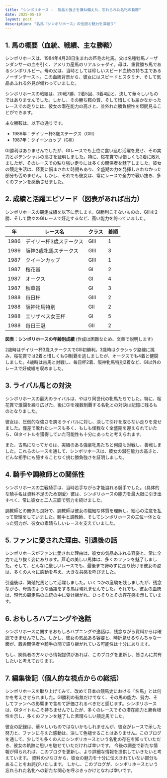 ```yaml
---
title: "シンボリホース -  気品と強さを兼ね備えた、忘れられた名牝の軌跡"
date: 2025-05-10
layout: post
description: "名馬『シンボリホース』の伝説と魅力を深堀り"
---
```


## 1. 馬の概要（血統、戦績、主な勝鞍）

シンボリホースは、1984年4月28日生まれの芦毛の牝馬。父は名種牡馬ノーザンダンサーの血を引く、アメリカ産馬のリアルシャダイ。母は、重賞勝ち馬であるシンボリルビー。母の父は、当時としては珍しいスピード血統の持ち主であるノーザンテースト。この血統背景から、彼女にはスピードとスタミナ、そして気品あふれる外見が備わっていました。


シンボリホースの戦績は、20戦7勝、2着5回、3着4回と、決して華々しいものではありませんでした。しかし、その勝ち鞍の質、そして惜しくも届かなかったレースでの走りには、彼女の潜在能力の高さと、並外れた勝負根性を垣間見ることができます。


主な勝鞍は、以下の通りです。

* 1986年：デイリー杯3歳ステークス（GIII）
* 1987年：クイーンカップ（GIII）


GⅠ勝利はありませんでしたが、GⅠレースでも上位に食い込む活躍を見せ、その実力とポテンシャルの高さを証明しました。特に、桜花賞では惜しくも2着に敗れましたが、そのレースでの粘り強い走りには多くの関係者を魅了しました。彼女の競走生活は、怪我に悩まされた時期もあり、全盛期の力を発揮しきれなかった部分も否めません。しかし、それでも彼女は、常にレースで全力で戦い抜き、多くのファンを感動させました。


## 2. 成績と活躍エピソード（図表があれば出力）

シンボリホースの競走成績を以下に示します。GⅠ勝利こそないものの、GⅢを2勝、そして数々のGⅠレースで好走するなど、高い能力を誇っていました。


| 年 | レース名                     | クラス | 着順 |
|---|------------------------------|-------|------|
| 1986 | デイリー杯3歳ステークス       | GIII  | 1    |
| 1986 | 阪神3歳牝馬ステークス       | GIII  | 3    |
| 1987 | クイーンカップ                | GIII  | 1    |
| 1987 | 桜花賞                       | GⅠ   | 2    |
| 1987 | オークス                       | GⅠ   | 4    |
| 1987 | 秋華賞                       | GⅠ   | 3    |
| 1988 | 毎日杯                       | GIII  | 2    |
| 1988 | 阪神牝馬特別               | GII   | 2    |
| 1988 | エリザベス女王杯             | GⅠ   | 5    |
| 1988 | 毎日王冠                     | GII   | 2    |


**図表：シンボリホースの年齢別成績** (作成は困難なため、文章で説明します)

2歳時はデイリー杯3歳ステークスでGⅢ初勝利。3歳時はクラシック路線に挑み、桜花賞では2着と惜しくもGⅠ制覇を逃しましたが、オークスでも4着と健闘しました。4歳時は古馬と対戦し、毎日杯2着、阪神牝馬特別2着など、GⅠ以外のレースで好成績を収めました。


## 3. ライバル馬との対決

シンボリホースの最大のライバルは、やはり同世代の牝馬たちでした。特に、桜花賞で激闘を繰り広げた、後にGⅠを複数制覇する名牝との対決は記憶に残るものとなりました。


彼女は、圧倒的な強さを誇るライバルに対し、決して引けを取らない走りを見せました。僅差で敗れたレースも多く、もしも怪我なく全盛期を迎えられていたら、GⅠタイトルを獲得していた可能性も十分にあったと考えられます。


また、古馬になってからは、実績のある強豪牝馬たちと何度も対戦し、善戦しました。これらのレースを通して、シンボリホースは、彼女の潜在能力の高さと、どんな相手にも臆することなく挑む勝負強さを証明しました。


## 4. 騎手や調教師との関係性

シンボリホースの主戦騎手は、当時若手ながら才能溢れる騎手でした。（具体的な騎手名は資料不足のため割愛）彼は、シンボリホースの能力を最大限に引き出すべく、常に彼女と二人三脚で努力を続けました。


調教師との関係も良好で、調教師は彼女の繊細な体質を理解し、細心の注意を払って管理をしていました。騎手と調教師、そしてシンボリホースの三位一体となった努力が、彼女の素晴らしいレースを支えていました。


## 5. ファンに愛された理由、引退後の話

シンボリホースがファンに愛された理由は、彼女の気品あふれる容姿と、常に全力で走り抜く姿にあります。芦毛の美しい馬体は、多くのファンを魅了しました。そして、どんなに厳しいレースでも、最後まで諦めずに走り続ける彼女の姿は、多くの人々に感動を与え、大きな共感を呼びました。


引退後は、繁殖牝馬として活躍しました。いくつかの産駒を残しましたが、残念ながら、母馬のような活躍をする馬は現れませんでした。それでも、彼女の血統は、現代の競走馬の血統の中に受け継がれ、ひっそりとその存在感を示しています。


## 6. おもしろハプニングや逸話

シンボリホースに関するおもしろハプニングや逸話は、残念ながら資料からは確認できませんでした。しかし、彼女の気品ある容姿と、時折見せるやんちゃな一面が、厩舎関係者や騎手の間で語り継がれている可能性は十分にあります。


もし、関係者の方々から情報提供があれば、このブログを更新し、皆さんに共有したいと考えております。


## 7. 編集後記（個人的な視点からの総括）

シンボリホースを取り上げてみて、改めて日本の競馬史における「名馬」とは何かを考えさせられました。GⅠ勝利の有無だけでなく、その馬の能力、努力、そしてファンへの影響まで含めて評価されるべきだと感じます。シンボリホースは、GⅠタイトルこそ持ちませんでしたが、多くのレースでその潜在能力と勝負根性を示し、多くのファンを魅了した素晴らしい競走馬でした。


彼女の記録は、華々しいものではないかもしれませんが、彼女がレースで示した努力と、ファンに与えた感動は、決して色褪せることはありません。このブログを通して、少しでも多くの人にシンボリホースという名牝の存在を知っていただき、彼女の軌跡に思いを馳せていただければ幸いです。  今後の調査で新たな情報が得られれば、このブログを更新し、より詳細な情報を提供していきたいと考えています。  資料の少なさから、彼女の魅力を十分に伝えきれていない部分もあることをお詫びいたします。  しかし、このブログが、シンボリホースという忘れられた名牝への新たな関心を呼ぶきっかけとなれば幸いです。
